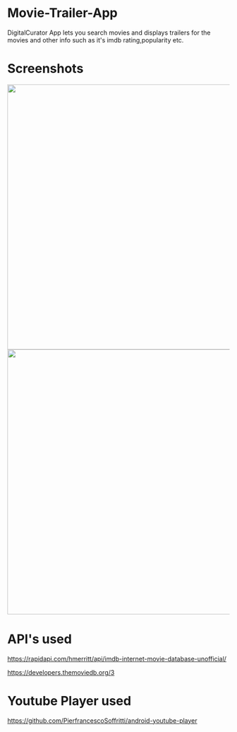 # Movie-Trailer-App
DigitalCurator App lets you search movies and displays trailers for the movies and other info such as it's imdb rating,popularity etc.



# Screenshots


<img src="https://user-images.githubusercontent.com/70252750/121768684-0fb80200-cb7d-11eb-882a-c69baf38459a.jpg" height = "600"/> <img src="https://user-images.githubusercontent.com/70252750/121768796-bf8d6f80-cb7d-11eb-97e5-c3559e1c1c03.jpg" height = "600"/>



# API's used
https://rapidapi.com/hmerritt/api/imdb-internet-movie-database-unofficial/

https://developers.themoviedb.org/3


# Youtube Player used
https://github.com/PierfrancescoSoffritti/android-youtube-player


